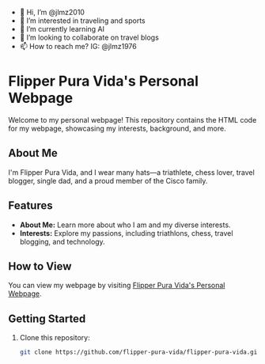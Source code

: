 - 👋 Hi, I’m @jlmz2010
- 👀 I’m interested in traveling and sports
- 🌱 I’m currently learning AI
- 💞️ I’m looking to collaborate on travel blogs
- 📫 How to reach me? IG: @jlmz1976

<!---
jlmz2010/jlmz2010 is a ✨ special ✨ repository because its `README.md` (this file) appears on your GitHub profile.
You can click the Preview link to take a look at your changes.
--->

# Flipper Pura Vida's Personal Webpage

Welcome to my personal webpage! This repository contains the HTML code for my webpage, showcasing my interests, background, and more.

## About Me

I'm Flipper Pura Vida, and I wear many hats—a triathlete, chess lover, travel blogger, single dad, and a proud member of the Cisco family.

## Features

- **About Me:** Learn more about who I am and my diverse interests.
- **Interests:** Explore my passions, including triathlons, chess, travel blogging, and technology.

## How to View

You can view my webpage by visiting [Flipper Pura Vida's Personal Webpage](https://flipper-pura-vida.github.io).

## Getting Started

1. Clone this repository:
   ```bash
   git clone https://github.com/flipper-pura-vida/flipper-pura-vida.github.io.git
